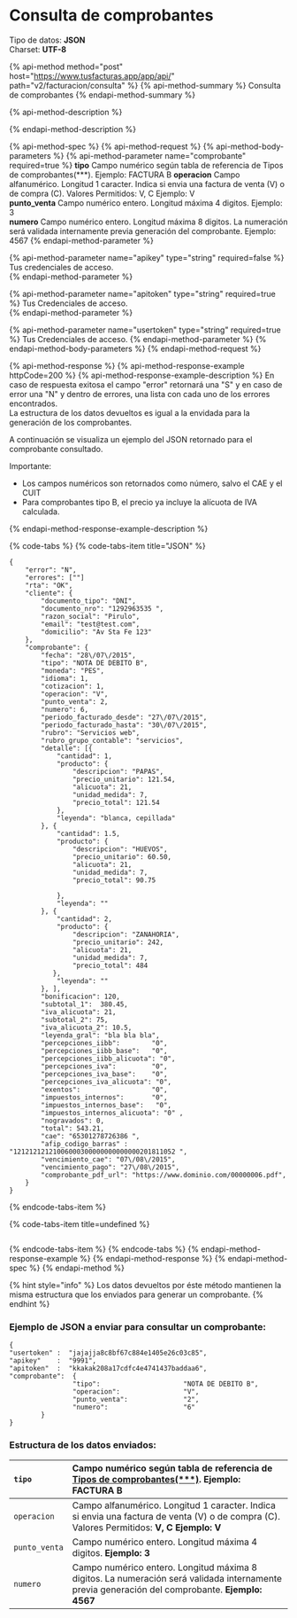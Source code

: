 # Consulta de comprobantes

Tipo de datos: **JSON**  
Charset: **UTF-8**

{% api-method method="post" host="https://www.tusfacturas.app/app/api/" path="v2/facturacion/consulta" %}
{% api-method-summary %}
Consulta de comprobantes 
{% endapi-method-summary %}

{% api-method-description %}

{% endapi-method-description %}

{% api-method-spec %}
{% api-method-request %}
{% api-method-body-parameters %}
{% api-method-parameter name="comprobante" required=true %}
**tipo**    Campo numérico según tabla de referencia de Tipos de comprobantes\(\*\*\*\). Ejemplo: FACTURA B **operacion**    Campo alfanumérico. Longitud 1 caracter. Indica si envia una factura de venta \(V\) o de compra \(C\). Valores Permitidos: V, C Ejemplo: V   
**punto\_venta**    Campo numérico entero. Longitud máxima 4 digitos. Ejemplo: 3   
**numero**    Campo numérico entero. Longitud máxima 8 digitos. La numeración será validada internamente previa generación del comprobante. Ejemplo: 4567
{% endapi-method-parameter %}

{% api-method-parameter name="apikey" type="string" required=false %}
Tus credenciales de acceso.  
{% endapi-method-parameter %}

{% api-method-parameter name="apitoken" type="string" required=true %}
Tus Credenciales de acceso.  
{% endapi-method-parameter %}

{% api-method-parameter name="usertoken" type="string" required=true %}
Tus Credenciales de acceso.
{% endapi-method-parameter %}
{% endapi-method-body-parameters %}
{% endapi-method-request %}

{% api-method-response %}
{% api-method-response-example httpCode=200 %}
{% api-method-response-example-description %}
En caso de respuesta exitosa el campo "error" retornará una "S" y en caso de error una "N" y dentro de errores, una lista con cada uno de los errores encontrados.  
La estructura de los datos devueltos es igual a la envidada para la generación de los comprobantes.  
  
A continuación se visualiza un ejemplo del JSON retornado para el comprobante consultado.  
  
Importante:   
  
-  Los campos numéricos son retornados como número, salvo el CAE y el CUIT  
-  Para comprobantes tipo B, el precio ya incluye la alícuota de IVA calculada.  
  
{% endapi-method-response-example-description %}

{% code-tabs %}
{% code-tabs-item title="JSON" %}
```
{
	"error": "N",
	"errores": [""]
	"rta": "OK",
	"cliente": {
		"documento_tipo": "DNI",
		"documento_nro": "1292963535 ",
		"razon_social": "Pirulo",
		"email": "test@test.com",
		"domicilio": "Av Sta Fe 123"
	},
	"comprobante": {
		"fecha": "28\/07\/2015",
		"tipo": "NOTA DE DEBITO B",
		"moneda": "PES",
		"idioma": 1,
		"cotizacion": 1,
		"operacion": "V",
		"punto_venta": 2,
		"numero": 6,
		"periodo_facturado_desde": "27\/07\/2015",
		"periodo_facturado_hasta": "30\/07\/2015",
		"rubro": "Servicios web",
		"rubro_grupo_contable": "servicios",
		"detalle": [{
			"cantidad": 1,
			"producto": {
				"descripcion": "PAPAS",
				"precio_unitario": 121.54,
				"alicuota": 21,
				"unidad_medida": 7,
				"precio_total": 121.54
 			},
			"leyenda": "blanca, cepillada"
		}, {
			"cantidad": 1.5,
			"producto": {
				"descripcion": "HUEVOS",
				"precio_unitario": 60.50,
				"alicuota": 21,
				"unidad_medida": 7,
				"precio_total": 90.75
				
			},
			"leyenda": ""
		}, {
			"cantidad": 2,
			"producto": {
				"descripcion": "ZANAHORIA",
				"precio_unitario": 242,
				"alicuota": 21,
				"unidad_medida": 7,
				"precio_total": 484 
           },
			"leyenda": ""
		}, ],
		"bonificacion": 120,
		"subtotal_1":  380.45,
		"iva_alicuota": 21,
		"subtotal_2": 75,
		"iva_alicuota_2": 10.5,
		"leyenda_gral": "bla bla bla",
        "percepciones_iibb":        "0",
        "percepciones_iibb_base":   "0",
        "percepciones_iibb_alicuota": "0",
        "percepciones_iva":         "0",
        "percepciones_iva_base":    "0",
        "percepciones_iva_alicuota": "0",
     	"exentos":                  "0",
        "impuestos_internos":       "0",
        "impuestos_internos_base":   "0",
        "impuestos_internos_alicuota": "0" ,
		"nogravados": 0,
		"total": 543.21,
		"cae": "65301278726386 ",
		"afip_codigo_barras" : "12121212121006000300000000000000201811052 ",
		"vencimiento_cae": "07\/08\/2015",
		"vencimiento_pago": "27\/08\/2015",
		"comprobante_pdf_url": "https://www.dominio.com/00000006.pdf",
	}
}
```
{% endcode-tabs-item %}

{% code-tabs-item title=undefined %}
```

```
{% endcode-tabs-item %}
{% endcode-tabs %}
{% endapi-method-response-example %}
{% endapi-method-response %}
{% endapi-method-spec %}
{% endapi-method %}

{% hint style="info" %}
Los datos devueltos por éste método mantienen la misma estructura que los enviados para generar un comprobante.
{% endhint %}

### Ejemplo de JSON a enviar para consultar un comprobante:

```text
{
"usertoken" :  "jajajja8c8bf67c884e1405e26c03c85",
"apikey"    :  "9991",
"apitoken"  :  "kkakak208a17cdfc4e4741437baddaa6",
"comprobante":  {
                "tipo":                     "NOTA DE DEBITO B",
                "operacion":                "V",
                "punto_venta":              "2",
                "numero":                   "6"
        }
}

```

### Estructura de los datos enviados:

| `tipo` | Campo numérico según tabla de referencia de [Tipos de comprobantes\(\*\*\*\)](https://www.tusfacturas.com.ar/api-factura-electronica-afip.html#tabla-comprobantes). **Ejemplo: FACTURA B** |
| :--- | :--- |
| `operacion` | Campo alfanumérico. Longitud 1 caracter. Indica si envia una factura de venta \(V\) o de compra \(C\).  Valores Permitidos: **V, C** **Ejemplo: V** |
| `punto_venta` | Campo numérico entero. Longitud máxima 4 digitos. **Ejemplo: 3** |
| `numero` | Campo numérico entero. Longitud máxima 8 digitos. La numeración será validada internamente previa generación del comprobante. **Ejemplo: 4567** |

